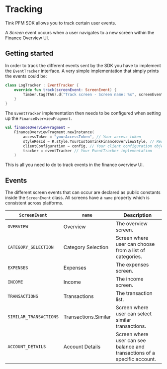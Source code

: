 # Tracking

Tink PFM SDK allows you to track certain user events.

A _Screen_ event occurs when a user navigates to a new screen within the Finance Overview UI.

## Getting started
In order to track the different events sent by the SDK you have to implement the `EventTracker` interface. A very simple implementation that simply prints the events could be:

```kotlin 
class LogTracker : EventTracker {
    override fun track(screenEvent: ScreenEvent) {
        Timber.tag(TAG).d("Track screen - Screen name: %s", screenEvent.name)
    }
}
```

The `EventTracker` implementation then needs to be configured when setting up the `FinanceOverviewFragment`.

```kotlin
val financeOverviewFragment = 
    FinanceOverviewFragment.newInstance(
        accessToken = "yourAccessToken", // Your access token
        styleResId = R.style.YourCustomTinkFinanceOverviewStyle, // Resource ID of your style that extends TinkFinanceOverviewStyle
        clientConfiguration = config, // Your client configuration object
        tracker = eventTracker // Your EventTracker implementation
    )
```

This is all you need to do to track events in the finance overview UI. 


## Events  

The different screen events that can occur are declared as public constants inside the `ScreenEvent` class. All screens have a `name` property which is consistent across platforms. 

| `ScreenEvent` | `name` | Description |
| -----|------|-----|
| `OVERVIEW` | Overview | The overview screen. |
| `CATEGORY_SELECTION` | Category Selection | Screen where user can choose from a list of categories. |
| `EXPENSES` | Expenses | The expenses screen. |
| `INCOME` | Income | The income screen. |
| `TRANSACTIONS` | Transactions | The transaction list. |
| `SIMILAR_TRANSACTIONS` | Transactions.Similar | Screen where user can select similar transactions. |
| `ACCOUNT_DETAILS` | Account Details | Screen where user can see balance and transactions of a specific account. |
